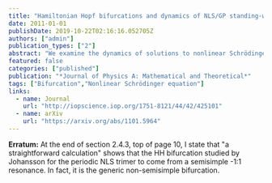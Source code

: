 ```yaml
---
title: "Hamiltonian Hopf bifurcations and dynamics of NLS/GP standing-wave modes"
date: 2011-01-01
publishDate: 2019-10-22T02:16:16.052705Z
authors: ["admin"]
publication_types: ["2"]
abstract: "We examine the dynamics of solutions to nonlinear Schrödinger/Gross-- Pitaevskii equations that arise due to semisimple indefinite Hamiltonian Hopf bifurcations---the collision of pairs of eigenvalues on the imaginary axis. We construct localized potentials for this model which lead to such bifurcations in a predictable manner. We perform a formal reduction from the partial differential equations to a small system of ordinary differential equations. We analyze the equations to derive conditions for this bifurcation and use averaging to explain certain features of the dynamics that we observe numerically. A series of careful numerical experiments are used to demonstrate the phenomenon and the relations between the full system and the derived approximations."
featured: false
categories: ["published"]
publication: "*Journal of Physics A: Mathematical and Theoretical*"
tags: ["Bifurcation","Nonlinear Schrödinger equation"]
links:
  - name: Journal
    url: "http://iopscience.iop.org/1751-8121/44/42/425101"
  - name: arXiv
    url: "https://arxiv.org/abs/1101.5964"
---
```

__Erratum:__ At the end of section 2.4.3, top of page 10, I state that "a straightforward calculation" shows that the HH bifurcation studied by Johansson for the periodic NLS trimer to come from a semisimple -1:1 resonance. In fact, it is the generic non-semisimple bifurcation.
